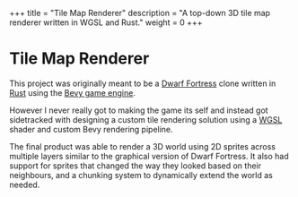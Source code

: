 +++
title = "Tile Map Renderer"
description = "A top-down 3D tile map renderer written in WGSL and Rust."
weight = 0
+++

# Tile Map Renderer
This project was originally meant to be a [Dwarf Fortress](https://www.bay12games.com/dwarves/) clone written in [Rust](https://www.rust-lang.org/) using the [Bevy game engine](https://bevy.org/).

However I never really got to making the game its self and instead got sidetracked with designing a custom tile rendering solution using a [WGSL](https://en.wikipedia.org/wiki/WebGPU_Shading_Language) shader and custom Bevy rendering pipeline.

The final product was able to render a 3D world using 2D sprites across multiple layers similar to the graphical version of Dwarf Fortress. It also had support for sprites that changed the way they looked based on their neighbours, and a chunking system to dynamically extend the world as needed.
